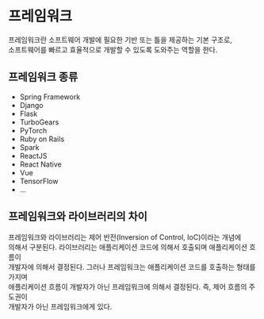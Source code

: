# 프레임워크
프레임워크란 소프트웨어 개발에 필요한 기반 또는 틀을 제공하는 기본 구조로,<br/>
소프트웨어를 빠르고 효율적으로 개발할 수 있도록 도와주는 역할을 한다.
## 프레임워크 종류
- Spring Framework
- Django
- Flask
- TurboGears
- PyTorch
- Ruby on Rails
- Spark
- ReactJS
- React Native
- Vue
- TensorFlow
- ...
## 프레임워크와 라이브러리의 차이
프레임워크와 라이브러리는 제어 반전(Inversion of Control, IoC)이라는 개념에<br/>
의해서 구분된다. 라이브러리는 애플리케이션 코드에 의해서 호출되며 애플리케이션 흐름이 <br/>
개발자에 의해서 결정된다. 그러나 프레임워크는 애플리케이션 코드를 호출하는 형태를 가지며<br/>
애플리케이션 흐름이 개발자가 아닌 프레임워크에 의해서 결정된다. 즉, 제어 흐름의 주도권이<br/>
개발자가 아닌 프레임워크에게 있다.